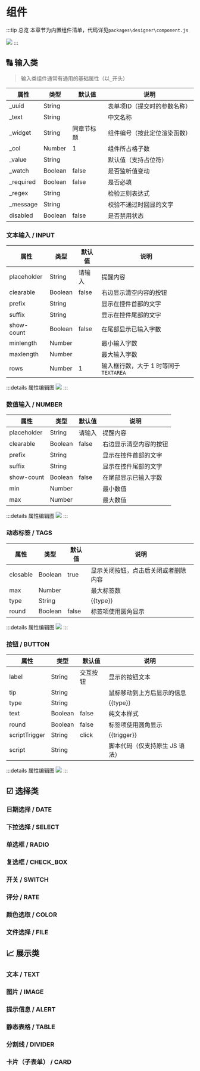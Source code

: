 # 组件

<script setup>
    const type = "配色，默认（default）、成功（success）、信息（info）、警告（warning）、错误（error）；不同 `UI 库`展示效果有所差异"
    const trigger = `脚本代码的触发方式，可选：click（单击）、dblclick（双击）`
</script>

:::tip 总览
本章节为内置组件清单，代码详见`packages\designer\component.js`

![](/com/components.webp)
:::


## 🔠 输入类
> 输入类组件通常有通用的基础属性（以`_`开头）

属性|类型|默认值|说明
-|-|-|-
_uuid|String||表单项ID（提交时的参数名称）
_text|String||中文名称
_widget|String|<Badge>同章节标题</Badge>|组件编号（按此定位渲染函数）
_col|Number|1|组件所占格子数
_value|String||默认值（支持占位符）
_watch|Boolean|false|是否监听值变动
_required|Boolean|false|是否必填
_regex|String||检验正则表达式
_message|String||校验不通过时回显的文字
disabled|Boolean|false|是否禁用状态

### 文本输入 / INPUT

属性|类型|默认值|说明
-|-|-|-
placeholder|String|请输入|提醒内容
clearable|Boolean|false|右边显示清空内容的按钮
prefix|String||显示在控件首部的文字
suffix|String||显示在控件尾部的文字
show-count|Boolean|false|在尾部显示已输入字数
minlength|Number||最小输入字数
maxlength|Number||最大输入字数
rows|Number|1|输入框行数，大于 1 时等同于 `TEXTAREA`

:::details 属性编辑图
![](/com/attr-input.webp)
:::

### 数值输入 / NUMBER

属性|类型|默认值|说明
-|-|-|-
placeholder|String|请输入|提醒内容
clearable|Boolean|false|右边显示清空内容的按钮
prefix|String||显示在控件首部的文字
suffix|String||显示在控件尾部的文字
show-count|Boolean|false|在尾部显示已输入字数
min|Number||最小数值
max|Number||最大数值

:::details 属性编辑图
![](/com/attr-number.webp)
:::

### 动态标签 / TAGS

属性|类型|默认值|说明
-|-|-|-
closable|Boolean|true|显示关闭按钮，点击后关闭或者删除内容
max|Number||最大标签数
type|String||{{type}}
round|Boolean|false|标签项使用圆角显示

:::details 属性编辑图
![](/com/attr-tags.webp)
:::

### 按钮 / BUTTON

属性|类型|默认值|说明
-|-|-|-
label|String|交互按钮|显示的按钮文本
tip|String||鼠标移动到上方后显示的信息
type|String||{{type}}
text|Boolean|false|纯文本样式
round|Boolean|false|标签项使用圆角显示
scriptTrigger|String|click|{{trigger}}
script|String||脚本代码（仅支持原生 JS 语法）

:::details 属性编辑图
![](/com/attr-button.webp)
:::

## ☑ 选择类

### 日期选择 / DATE

### 下拉选择 / SELECT

### 单选框 / RADIO

### 复选框 / CHECK_BOX

### 开关 / SWITCH

### 评分 / RATE

### 颜色选取 / COLOR

### 文件选择 / FILE

## 📈 展示类

### 文本 / TEXT

### 图片 / IMAGE

### 提示信息 / ALERT

### 静态表格 / TABLE

### 分割线 / DIVIDER

### 卡片（子表单） / CARD
